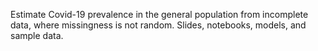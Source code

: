 Estimate Covid-19 prevalence in the general population from incomplete data, where missingness is not random.
Slides, notebooks, models, and sample data.
